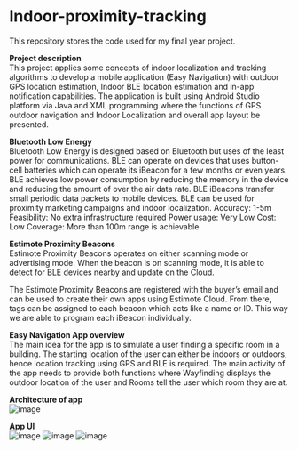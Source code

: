 # Indoor-proximity-tracking
This repository stores the code used for my final year project. 

**Project description**  
This project applies some concepts of indoor localization and tracking algorithms to 
develop a mobile application (Easy Navigation) with outdoor GPS location estimation, 
Indoor BLE location estimation and in-app notification capabilities. The application 
is built using Android Studio platform via Java and XML programming where the functions 
of GPS outdoor navigation and Indoor Localization and overall app layout be presented. 

**Bluetooth Low Energy**  
Bluetooth Low Energy is designed based on Bluetooth but uses of the least power for 
communications. BLE can operate on devices that uses button-cell batteries which can 
operate its iBeacon for a few months or even years. BLE achieves low power consumption 
by reducing the memory in the device and reducing the amount of over the air data rate. 
BLE iBeacons transfer small periodic data packets to mobile devices. 
BLE can be used for proximity marketing campaigns and indoor localization.
Accuracy: 1-5m
Feasibility: No extra infrastructure required
Power usage: Very Low
Cost: Low
Coverage: More than 100m range is achievable

**Estimote Proximity Beacons**  
Estimote Proximity Beacons operates on either scanning mode or advertising mode. 
When the beacon is on scanning mode, it is able to detect for BLE devices nearby 
and update on the Cloud.

The Estimote Proximity Beacons are registered with the buyer’s email and can be
used to create their own apps using Estimote Cloud. From there, tags can be assigned 
to each beacon which acts like a name or ID. This way we are able to program each 
iBeacon individually.

**Easy Navigation App overview**  
The main idea for the app is to simulate a user finding a specific room in a building. 
The starting location of the user can either be indoors or outdoors, hence location 
tracking using GPS and BLE is required. The main activity of the app needs to provide 
both functions where Wayfinding displays the outdoor location of the user and Rooms 
tell the user which room they are at.

**Architecture of app**  
![image](https://github.com/p23Jacob75/Indoor-proximity-tracking/assets/83536201/2074ffb1-929c-4c17-bb05-db925dbec965)

**App UI**  
![image](https://github.com/p23Jacob75/Indoor-proximity-tracking/assets/83536201/0a2625c7-1f45-4a09-abf8-5bf17b01cdd4)
![image](https://github.com/p23Jacob75/Indoor-proximity-tracking/assets/83536201/ad72e0e8-33ff-4a7c-b30e-68ad98a90fb3)
![image](https://github.com/p23Jacob75/Indoor-proximity-tracking/assets/83536201/e715535a-b76c-4448-b722-6c39ff3b548f)
